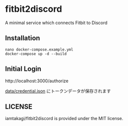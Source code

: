# fitbit2discord
A minimal service which connects Fitbit to Discord

## Installation
```
nano docker-compose.example.yml
docker-compose up -d --build
```

## Initial Login
http://localhost:3000/authorize

[data/credential.json](data/credential.json) にトークンデータが保存されます

## LICENSE
iamtakagi/fitbit2discord is provided under the MIT license.